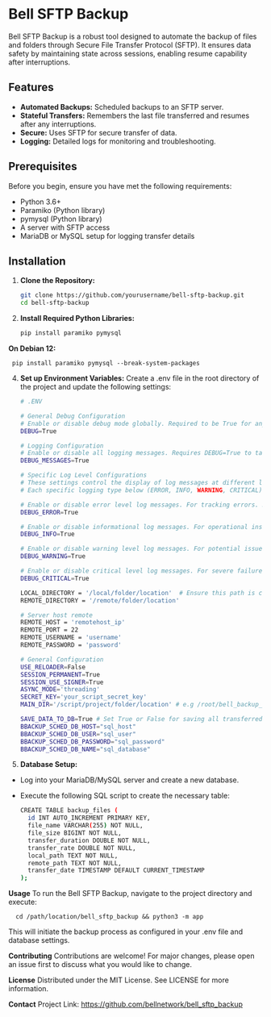 # Bell SFTP Backup

Bell SFTP Backup is a robust tool designed to automate the backup of files and folders through Secure File Transfer Protocol (SFTP). It ensures data safety by maintaining state across sessions, enabling resume capability after interruptions.

## Features

- **Automated Backups:** Scheduled backups to an SFTP server.
- **Stateful Transfers:** Remembers the last file transferred and resumes after any interruptions.
- **Secure:** Uses SFTP for secure transfer of data.
- **Logging:** Detailed logs for monitoring and troubleshooting.

## Prerequisites
Before you begin, ensure you have met the following requirements:

- Python 3.6+
- Paramiko (Python library)
- pymysql (Python library)
- A server with SFTP access
- MariaDB or MySQL setup for logging transfer details

## Installation

1. **Clone the Repository:**
   
   ```bash
   git clone https://github.com/yourusername/bell-sftp-backup.git
   cd bell-sftp-backup

3. **Install Required Python Libraries:**
   
   ```bash
   pip install paramiko pymysql

**On Debian 12:**

     pip install paramiko pymysql --break-system-packages

4. **Set up Environment Variables:**
Create a .env file in the root directory of the project and update the following settings:

    ```bash
    # .ENV

   # General Debug Configuration
   # Enable or disable debug mode globally. Required to be True for any debugging features, including logging, to be active.
   DEBUG=True
   
   # Logging Configuration
   # Enable or disable all logging messages. Requires DEBUG=True to take effect. Controls whether log messages are shown.
   DEBUG_MESSAGES=True
   
   # Specific Log Level Configurations
   # These settings control the display of log messages at different levels. 
   # Each specific logging type below (ERROR, INFO, WARNING, CRITICAL) requires both DEBUG and DEBUG_MESSAGES to be True to be active.
   
   # Enable or disable error level log messages. For tracking errors. Requires DEBUG and DEBUG_MESSAGES to be True.
   DEBUG_ERROR=True
   
   # Enable or disable informational log messages. For operational insights. Requires DEBUG and DEBUG_MESSAGES to be True.
   DEBUG_INFO=True
   
   # Enable or disable warning level log messages. For potential issues. Requires DEBUG and DEBUG_MESSAGES to be True.
   DEBUG_WARNING=True
   
   # Enable or disable critical level log messages. For severe failures. Requires DEBUG and DEBUG_MESSAGES to be True.
   DEBUG_CRITICAL=True
   
   LOCAL_DIRECTORY = '/local/folder/location'  # Ensure this path is correct and accessible
   REMOTE_DIRECTORY = '/remote/folder/location'
   
   # Server host remote
   REMOTE_HOST = 'remotehost_ip'
   REMOTE_PORT = 22
   REMOTE_USERNAME = 'username'
   REMOTE_PASSWORD = 'password'
   
   # General Configuration
   USE_RELOADER=False
   SESSION_PERMANENT=True
   SESSION_USE_SIGNER=True
   ASYNC_MODE='threading'
   SECRET_KEY='your_script_secret_key'
   MAIN_DIR='/script/project/folder/location' # e.g /root/bell_backup_script
   
   SAVE_DATA_TO_DB=True # Set True or False for saving all transferred files in the db
   BBACKUP_SCHED_DB_HOST="sql_host"
   BBACKUP_SCHED_DB_USER="sql_user"
   BBACKUP_SCHED_DB_PASSWORD="sql_password"
   BBACKUP_SCHED_DB_NAME="sql_database"

5. **Database Setup:**
- Log into your MariaDB/MySQL server and create a new database.
- Execute the following SQL script to create the necessary table:
  
    ```bash
    CREATE TABLE backup_files (
      id INT AUTO_INCREMENT PRIMARY KEY,
      file_name VARCHAR(255) NOT NULL,
      file_size BIGINT NOT NULL,
      transfer_duration DOUBLE NOT NULL,
      transfer_rate DOUBLE NOT NULL,
      local_path TEXT NOT NULL,
      remote_path TEXT NOT NULL,
      transfer_date TIMESTAMP DEFAULT CURRENT_TIMESTAMP
    );
    
**Usage**
To run the Bell SFTP Backup, navigate to the project directory and execute:

      cd /path/location/bell_sftp_backup && python3 -m app

This will initiate the backup process as configured in your .env file and database settings.

**Contributing**
Contributions are welcome! For major changes, please open an issue first to discuss what you would like to change.

**License**
Distributed under the MIT License. See LICENSE for more information.

**Contact**
Project Link: https://github.com/bellnetwork/bell_sftp_backup
